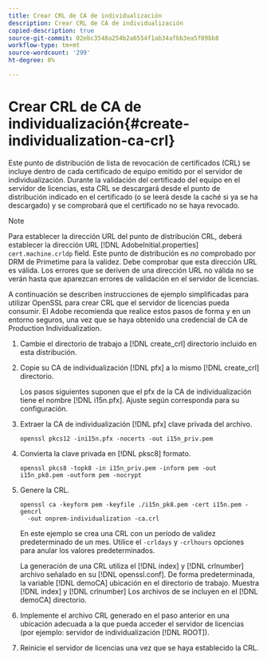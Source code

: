 ```yaml
---
title: Crear CRL de CA de individualización
description: Crear CRL de CA de individualización
copied-description: true
source-git-commit: 02ebc3548a254b2a6554f1ab34afbb3ea5f09bb8
workflow-type: tm+mt
source-wordcount: '299'
ht-degree: 0%

---
```


# Crear CRL de CA de individualización{#create-individualization-ca-crl}

Este punto de distribución de lista de revocación de certificados (CRL) se incluye dentro de cada certificado de equipo emitido por el servidor de individualización. Durante la validación del certificado del equipo en el servidor de licencias, esta CRL se descargará desde el punto de distribución indicado en el certificado (o se leerá desde la caché si ya se ha descargado) y se comprobará que el certificado no se haya revocado.

>[!NOTE]
>
>Para establecer la dirección URL del punto de distribución CRL, deberá establecer la dirección URL [!DNL AdobeInitial.properties] `cert.machine.crldp` field. Este punto de distribución es *no* comprobado por DRM de Primetime para la validez. Debe comprobar que esta dirección URL es válida. Los errores que se deriven de una dirección URL no válida no se verán hasta que aparezcan errores de validación en el servidor de licencias.

A continuación se describen instrucciones de ejemplo simplificadas para utilizar OpenSSL para crear CRL que el servidor de licencias pueda consumir. El Adobe recomienda que realice estos pasos de forma y en un entorno seguros, una vez que se haya obtenido una credencial de CA de Production Individualization.

1. Cambie el directorio de trabajo a [!DNL create_crl] directorio incluido en esta distribución.
1. Copie su CA de individualización [!DNL pfx] a lo mismo [!DNL create_crl] directorio.

   Los pasos siguientes suponen que el pfx de la CA de individualización tiene el nombre [!DNL i15n.pfx]. Ajuste según corresponda para su configuración.
1. Extraer la CA de individualización [!DNL pfx] clave privada del archivo.

   ```
   openssl pkcs12 -ini15n.pfx -nocerts -out i15n_priv.pem
   ```

1. Convierta la clave privada en [!DNL pksc8] formato.

   ```
   openssl pkcs8 -topk8 -in i15n_priv.pem -inform pem -out i15n_pk8.pem -outform pem -nocrypt
   ```

1. Genere la CRL.

   ```
   openssl ca -keyform pem -keyfile ./i15n_pk8.pem -cert i15n.pem -gencrl  
     -out onprem-individualization -ca.crl
   ```

   En este ejemplo se crea una CRL con un período de validez predeterminado de un mes. Utilice el `-crldays` y `-crlhours` opciones para anular los valores predeterminados.

   La generación de una CRL utiliza el [!DNL index] y [!DNL crlnumber] archivo señalado en su [!DNL openssl.conf]. De forma predeterminada, la variable [!DNL demoCA] ubicación en el directorio de trabajo. Muestra [!DNL index] y [!DNL crlnumber] Los archivos de se incluyen en el [!DNL demoCA] directorio.

1. Implemente el archivo CRL generado en el paso anterior en una ubicación adecuada a la que pueda acceder el servidor de licencias (por ejemplo: servidor de individualización [!DNL ROOT]).
1. Reinicie el servidor de licencias una vez que se haya establecido la CRL.

